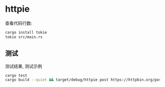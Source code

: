 # httpie

查看代码行数:

```bash
cargo install tokie
tokie src/main.rs
```

## 测试

测试结果, 测试示例
```bash
cargo test
cargo build --quiet && target/debug/httpie post https://httpbin.org/post a=1 b=2
```